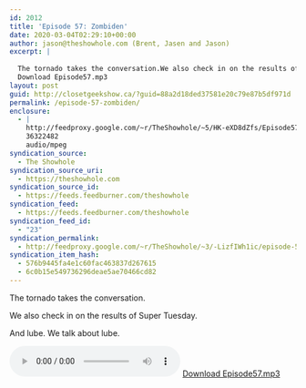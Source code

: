 ```yaml
---
id: 2012
title: 'Episode 57: Zombiden'
date: 2020-03-04T02:29:10+00:00
author: jason@theshowhole.com (Brent, Jasen and Jason)
excerpt: |
  
  The tornado takes the conversation.We also check in on the results of Super Tuesday. And lube. We talk about lube.
  Download Episode57.mp3
layout: post
guid: http://closetgeekshow.ca/?guid=88a2d18ded37581e20c79e87b5df971d
permalink: /episode-57-zombiden/
enclosure:
  - |
    http://feedproxy.google.com/~r/TheShowhole/~5/HK-eXD8dZfs/Episode57.mp3
    36322482
    audio/mpeg
syndication_source:
  - The Showhole
syndication_source_uri:
  - https://theshowhole.com
syndication_source_id:
  - https://feeds.feedburner.com/theshowhole
syndication_feed:
  - https://feeds.feedburner.com/theshowhole
syndication_feed_id:
  - "23"
syndication_permalink:
  - http://feedproxy.google.com/~r/TheShowhole/~3/-LizfIWh1ic/episode-57-zombiden
syndication_item_hash:
  - 576b9445fa4e1c60fac463837d267615
  - 6c0b15e549736296deae5ae70466cd82
---
```

<div class="posthaven-post-body">
  <p>
    The tornado takes the conversation.
  </p>
  
  <p>
    We also check in on the results of Super Tuesday.
  </p>
  
  <p>
    And lube. We talk about lube.
  </p>
  
  <p>
    <div class="posthaven-file posthaven-file-audio posthaven-file-state-processed" id="posthaven_audio_2415541" >
      <audio controls src="https://phaven-prod.s3.amazonaws.com/files/audio_part/asset/2415541/jL0J1gL8VySCEglAIOwpZTrifeI/Episode57.mp3" type="audio/mpeg"></audio> <a class="posthaven-file-download" download href="https://phaven-prod.s3.amazonaws.com/files/audio_part/asset/2415541/jL0J1gL8VySCEglAIOwpZTrifeI/Episode57.mp3">Download Episode57.mp3</a>
    </div>
  </p>
</div>